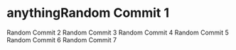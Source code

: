 # anythingRandom Commit 1
Random Commit 2
Random Commit 3
Random Commit 4
Random Commit 5
Random Commit 6
Random Commit 7
